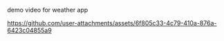 demo video for weather app


https://github.com/user-attachments/assets/6f805c33-4c79-410a-876a-6423c04855a9
